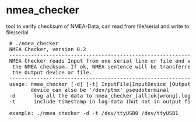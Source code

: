 nmea_checker
============

tool to verify checksum of NMEA-Data, can read from file/serial and write to file/serial
<pre>
 # ./nmea_checker 
 NMEA Checker, version 0.2
 ------------------------------------------------------------------------
 NMEA Checker reads Input from one serial line or file and verifies
  the NMEA checksum. If ok, NMEA sentence will be transferred to
  the Output device or file.
 ------------------------------------------------------------------------
 usage: nmea_checker [-d] [-t] InputFile|InputDevice [OutputFile|OutputDevice]
        device can also be '/dev/ptmx' pseudoterminal
 -d      log all the data to nmea_checker_[all|ok|wrong].log
 -t      include timestamp in log-data (but not in output file)
 
 example: ./nmea_checker -d -t /dev/ttyUSB0 /dev/ttyUSB1
</pre>

